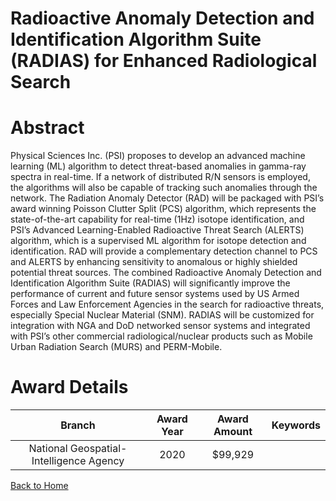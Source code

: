 
Radioactive Anomaly Detection and Identification Algorithm Suite (RADIAS) for Enhanced Radiological Search
==========================================================================================================

# Abstract


Physical Sciences Inc. (PSI) proposes to develop an advanced machine learning (ML) algorithm to detect threat-based anomalies in gamma-ray spectra in real-time. If a network of distributed R/N sensors is employed, the algorithms will also be capable of tracking such anomalies through the network. The Radiation Anomaly Detector (RAD) will be packaged with PSI’s award winning Poisson Clutter Split (PCS) algorithm, which represents the state-of-the-art capability for real-time (1Hz) isotope identification, and PSI’s Advanced Learning-Enabled Radioactive Threat Search (ALERTS) algorithm, which is a supervised ML algorithm for isotope detection and identification. RAD will provide a complementary detection channel to PCS and ALERTS by enhancing sensitivity to anomalous or highly shielded potential threat sources. The combined Radioactive Anomaly Detection and Identification Algorithm Suite (RADIAS) will significantly improve the performance of current and future sensor systems used by US Armed Forces and Law Enforcement Agencies in the search for radioactive threats, especially Special Nuclear Material (SNM). RADIAS will be customized for integration with NGA and DoD networked sensor systems and integrated with PSI’s other commercial radiological/nuclear products such as Mobile Urban Radiation Search (MURS) and PERM-Mobile.  

# Award Details

|Branch|Award Year|Award Amount|Keywords|
| :---: | :---: | :---: | :---: |
|National Geospatial-Intelligence Agency|2020|$99,929||
  
  


[Back to Home](https://github.com/chrischow/dod_sbir_awards/JH/#2262)
